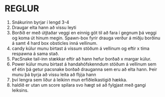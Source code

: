 # REGLUR
1. Snákurinn byrjar í lengd 3-4
2. Draugar elta hann að vissu leyti
3. Borðið er með útjtaðar veggi en einnig göt til að fara í gegnum þá veggi og koma út hinum megin. Spawn-box fyrir drauga verður á miðju borðinu á samt 4 hard box obsticles inná vellinum.
4. candy kúlur munu birtast á vissum stöðum á vellinum og eftir x tíma respawna á sama stað.
5. PacSnake tail-inn stækkar eftir að hann hefur borðað x margar kúlur.
6. Power kúlur munu birtast á handahófskenndum stöðum á vellinum sem ef étin þá getur pacsnake borðað drauganna sem eru að elta hann. Þeir munu þá byrja að vissu leita að flýja hann
7. því lengra sem líður á leikinn mun erfiðleikastigið hækka.
8. haldið er utan um score spilara svo hægt sé að fylgjast með gangi leiksins.

